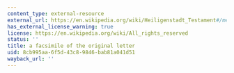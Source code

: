 ```yaml
---
content_type: external-resource
external_url: https://en.wikipedia.org/wiki/Heiligenstadt_Testament#/media/File:Beethoven_Heiligenstaedter_Testament.jpg
has_external_license_warning: true
license: https://en.wikipedia.org/wiki/All_rights_reserved
status: ''
title: a facsimile of the original letter
uid: 8cb995aa-6f5d-43c8-9846-bab81a041d51
wayback_url: ''
---
```


